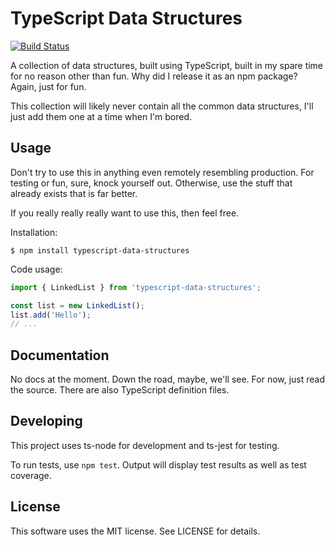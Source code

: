 # TypeScript Data Structures

[![Build Status](https://travis-ci.com/jbw91/typescript-data-structures.svg?branch=master)](https://travis-ci.com/jbw91/typescript-data-structures)

A collection of data structures, built using TypeScript, built in my spare time for no reason other than fun. Why did I release it as an npm package? Again, just for fun.

This collection will likely never contain all the common data structures, I'll just add them one at a time when I'm bored.

## Usage

Don't try to use this in anything even remotely resembling production. For testing or fun, sure, knock yourself out. Otherwise, use the stuff that already exists that is far better.

If you really really really want to use this, then feel free.

Installation:

```shell
$ npm install typescript-data-structures
```

Code usage:

```typescript
import { LinkedList } from 'typescript-data-structures';

const list = new LinkedList();
list.add('Hello');
// ...
```

## Documentation

No docs at the moment. Down the road, maybe, we'll see. For now, just read the source. There are also TypeScript definition files.

## Developing

This project uses ts-node for development and ts-jest for testing.

To run tests, use `npm test`. Output will display test results as well as test coverage.

## License

This software uses the MIT license. See LICENSE for details.
